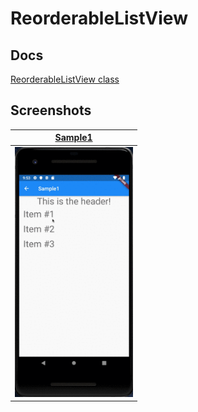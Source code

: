 # ReorderableListView

## Docs

[ReorderableListView class](https://api.flutter.dev/flutter/material/ReorderableListView-class.html)

## Screenshots

|[Sample1](lib/pages/sample1.dart)|
|:-:|
|<img src="./screenshots/gif/Sample1.gif" height="400" alt="Screenshot"/>|
